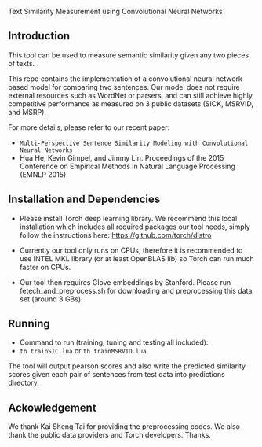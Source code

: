Text Similarity Measurement using Convolutional Neural Networks


Introduction
------------

This tool can be used to measure semantic similarity given any two pieces of texts. 

This repo contains the implementation of a convolutional neural network based model for comparing two sentences. Our model does not require external resources such as WordNet or parsers, and can still achieve highly competitive performance as measured on 3 public datasets (SICK, MSRVID, and MSRP).

For more details, please refer to our recent paper:
- ``Multi-Perspective Sentence Similarity Modeling with Convolutional Neural Networks``
- Hua He, Kevin Gimpel, and Jimmy Lin. Proceedings of the 2015 Conference on Empirical Methods in Natural Language Processing (EMNLP 2015).


Installation and Dependencies
------------

- Please install Torch deep learning library. We recommend this local installation which includes all required packages our tool needs, simply follow the instructions here:
https://github.com/torch/distro

- Currently our tool only runs on CPUs, therefore it is recommended to use INTEL MKL library (or at least OpenBLAS lib) so Torch can run much faster on CPUs. 

- Our tool then requires Glove embeddings by Stanford. Please run fetech_and_preprocess.sh for downloading and preprocessing this data set (around 3 GBs).


Running
------------

- Command to run (training, tuning and testing all included): 
- ``th trainSIC.lua`` or ``th trainMSRVID.lua``

The tool will output pearson scores and also write the predicted similarity scores given each pair of sentences from test data into predictions directory.


Ackowledgement
-------------
We thank Kai Sheng Tai for providing the preprocessing codes. We also thank the public data providers and Torch developers. Thanks.
